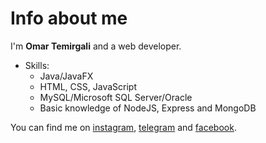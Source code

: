 # Info about me
I'm **Omar Temirgali** and a web developer.
* Skills:
    * Java/JavaFX
    * HTML, CSS, JavaScript
    * MySQL/Microsoft SQL Server/Oracle
    * Basic knowledge of NodeJS, Express and MongoDB <br/>
    
You can find me on [instagram](https://www.instagram.com/omtmrgl/), [telegram](https://t.me/omaromaromaromaromaromaromaromar) and [facebook](https://www.facebook.com/omartmrgl).